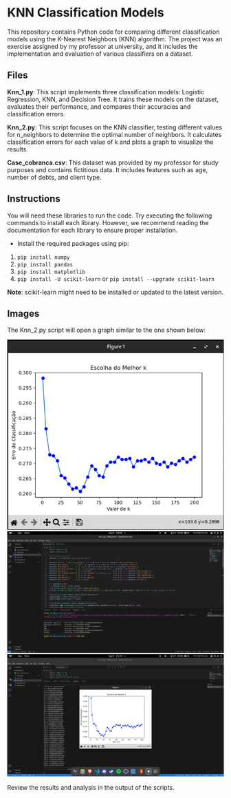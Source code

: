 # KNN Classification Models

This repository contains Python code for comparing different classification models using the K-Nearest Neighbors (KNN) algorithm. The project was an exercise assigned by my professor at university, and it includes the implementation and evaluation of various classifiers on a dataset.

## **Files**
**Knn_1.py**: This script implements three classification models: Logistic Regression, KNN, and Decision Tree. It trains these models on the dataset, evaluates their performance, and compares their accuracies and classification errors.

**Knn_2.py**: This script focuses on the KNN classifier, testing different values for n_neighbors to determine the optimal number of neighbors. It calculates classification errors for each value of k and plots a graph to visualize the results.

**Case_cobranca.csv**: This dataset was provided by my professor for study purposes and contains fictitious data. It includes features such as age, number of debts, and client type.

## **Instructions** 
You will need these libraries to run the code. 
Try executing the following commands to install each library. 
However, we recommend reading the documentation for each library to ensure proper installation.
- Install the required packages using pip:
1. `pip install numpy`
2. `pip install pandas`
3. `pip install matplotlib`
4. `pip install -U scikit-learn` or `pip install --upgrade scikit-learn`

**Note**: scikit-learn might need to be installed or updated to the latest version.

## **Images** 

The Knn_2.py script will open a graph similar to the one shown below:

<p align="center">
 <img src="https://github.com/victorrossh/KNN-Classification-Analysis/blob/main/images/graph.png"/>
  <img src="https://github.com/victorrossh/KNN-Classification-Analysis/blob/main/images/terminal1.png"/>
   <img src="https://github.com/victorrossh/KNN-Classification-Analysis/blob/main/images/terminal2.png"/>
</p>

Review the results and analysis in the output of the scripts.

